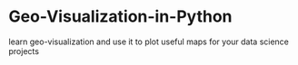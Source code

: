 # Geo-Visualization-in-Python
learn geo-visualization and use it to plot useful maps for your data science projects
